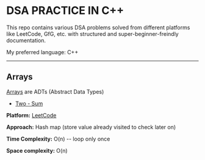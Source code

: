 # DSA PRACTICE IN C++

This repo contains various DSA problems solved from different platforms like LeetCode, GfG, etc. with structured and super-beginner-freindly documentation.

My preferred language: C++


---


## Arrays

[Arrays](https://github.com/Aditya-354/Interesting-DSA-Problems/tree/main/Arrays) are ADTs (Abstract Data Types)
- [Two - Sum](https://github.com/Aditya-354/Interesting-DSA-Problems/blob/main/Arrays/TwoSum.cpp)

**Platform:** [LeetCode](https://leetcode.com/problems/two-sum/description/)

**Approach:** Hash map (store value already visited to check later on)

**Time Complexity:**  O(n) -- loop only once

**Space complexity:** O(n)

